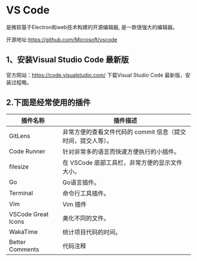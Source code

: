 # VS Code
是微软基于Electron和web技术构建的开源编辑器, 是一款很强大的编辑器。

开源地址:https://github.com/Microsoft/vscode

## 1、安装Visual Studio Code 最新版

官方网站：https://code.visualstudio.com/ 下载Visual Studio Code 最新版，安装过程略。

## 2.下面是经常使用的插件

插件名称 | 插件描述
---|---
GitLens | 非常方便的查看文件代码的 commit 信息（提交时间，提交人等）。
Code Runner	 | 针对非常多的语言而快速方便执行的小插件。
filesize	 | 在 VSCode 底部工具栏，非常方便的显示文件大小。
Go	 | Go语言插件。
Terminal  | 命令行工具插件。
Vim  | Vim 插件
VSCode Great Icons | 美化不同的文件。
WakaTime  | 统计项目代码的时间。
Better Comments  | 代码注释

